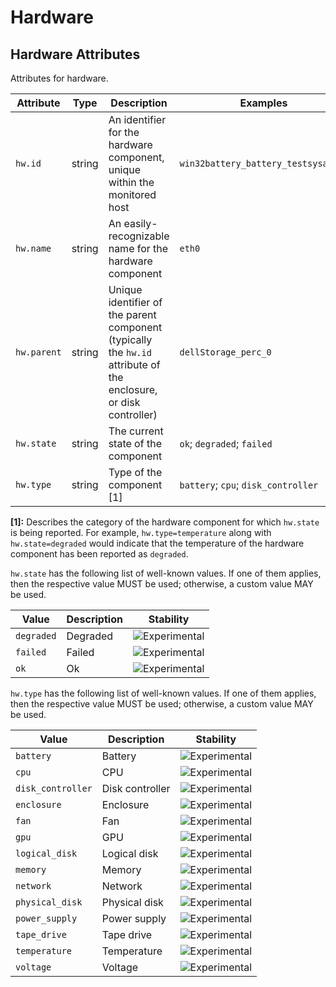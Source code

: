 <!--- Hugo front matter used to generate the website version of this page:
--->

<!-- NOTE: THIS FILE IS AUTOGENERATED. DO NOT EDIT BY HAND. -->
<!-- see templates/registry/markdown/attribute_namespace.md.j2 -->

# Hardware

## Hardware Attributes

Attributes for hardware.

| Attribute   | Type   | Description                                                                                                      | Examples                            | Stability                                                        |
| ----------- | ------ | ---------------------------------------------------------------------------------------------------------------- | ----------------------------------- | ---------------------------------------------------------------- |
| `hw.id`     | string | An identifier for the hardware component, unique within the monitored host                                       | `win32battery_battery_testsysa33_1` | ![Experimental](https://img.shields.io/badge/-experimental-blue) |
| `hw.name`   | string | An easily-recognizable name for the hardware component                                                           | `eth0`                              | ![Experimental](https://img.shields.io/badge/-experimental-blue) |
| `hw.parent` | string | Unique identifier of the parent component (typically the `hw.id` attribute of the enclosure, or disk controller) | `dellStorage_perc_0`                | ![Experimental](https://img.shields.io/badge/-experimental-blue) |
| `hw.state`  | string | The current state of the component                                                                               | `ok`; `degraded`; `failed`          | ![Experimental](https://img.shields.io/badge/-experimental-blue) |
| `hw.type`   | string | Type of the component [1]                                                                                        | `battery`; `cpu`; `disk_controller` | ![Experimental](https://img.shields.io/badge/-experimental-blue) |

**[1]:** Describes the category of the hardware component for which `hw.state` is being reported. For example, `hw.type=temperature` along with `hw.state=degraded` would indicate that the temperature of the hardware component has been reported as `degraded`.

`hw.state` has the following list of well-known values. If one of them applies, then the respective value MUST be used; otherwise, a custom value MAY be used.

| Value      | Description | Stability                                                        |
| ---------- | ----------- | ---------------------------------------------------------------- |
| `degraded` | Degraded    | ![Experimental](https://img.shields.io/badge/-experimental-blue) |
| `failed`   | Failed      | ![Experimental](https://img.shields.io/badge/-experimental-blue) |
| `ok`       | Ok          | ![Experimental](https://img.shields.io/badge/-experimental-blue) |

`hw.type` has the following list of well-known values. If one of them applies, then the respective value MUST be used; otherwise, a custom value MAY be used.

| Value             | Description     | Stability                                                        |
| ----------------- | --------------- | ---------------------------------------------------------------- |
| `battery`         | Battery         | ![Experimental](https://img.shields.io/badge/-experimental-blue) |
| `cpu`             | CPU             | ![Experimental](https://img.shields.io/badge/-experimental-blue) |
| `disk_controller` | Disk controller | ![Experimental](https://img.shields.io/badge/-experimental-blue) |
| `enclosure`       | Enclosure       | ![Experimental](https://img.shields.io/badge/-experimental-blue) |
| `fan`             | Fan             | ![Experimental](https://img.shields.io/badge/-experimental-blue) |
| `gpu`             | GPU             | ![Experimental](https://img.shields.io/badge/-experimental-blue) |
| `logical_disk`    | Logical disk    | ![Experimental](https://img.shields.io/badge/-experimental-blue) |
| `memory`          | Memory          | ![Experimental](https://img.shields.io/badge/-experimental-blue) |
| `network`         | Network         | ![Experimental](https://img.shields.io/badge/-experimental-blue) |
| `physical_disk`   | Physical disk   | ![Experimental](https://img.shields.io/badge/-experimental-blue) |
| `power_supply`    | Power supply    | ![Experimental](https://img.shields.io/badge/-experimental-blue) |
| `tape_drive`      | Tape drive      | ![Experimental](https://img.shields.io/badge/-experimental-blue) |
| `temperature`     | Temperature     | ![Experimental](https://img.shields.io/badge/-experimental-blue) |
| `voltage`         | Voltage         | ![Experimental](https://img.shields.io/badge/-experimental-blue) |
